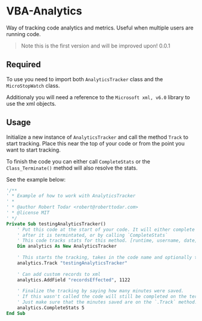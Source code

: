 # VBA-Analytics
Way of tracking code analytics and metrics. Useful when multiple users are running code.

> Note this is the first version and will be improved upon! 0.0.1 

## Required
To use you need to import both `AnalyticsTracker` class and the `MicroStopWatch` class.

Additionaly you will need a reference to the `Microsoft xml, v6.0` library to use the xml objects.

## Usage

Initialize a new instance of `AnalyticsTracker` and call the method `Track` to start tracking. Place this near the top of your code or from the point you want to start tracking.

To finish the code you can either call `CompleteStats` or the `Class_Terminate()` method will also resolve the stats.

See the example below:

```vb
'/**
' * Example of how to work with AnalyticsTracker
' *
' * @author Robert Todar <robert@roberttodar.com>
' * @license MIT
' */
Private Sub testingAnalyticsTracker()
    ' Put this code at the start of your code. It will either complete
    ' after it is termintated, or by calling `CompleteStats`
    ' This code tracks stats for this method. [runtime, username, date]
    Dim analytics As New AnalyticsTracker
    
    ' This starts the tracking, takes in the code name and optionally the mins saved.
    analytics.Track "testingAnalyticsTracker"
    
    ' Can add custom records to xml
    analytics.AddField "recordsEffected", 1122
    
    ' Finalize the tracking by saying how many minutes were saved.
    ' If this wasn't called the code will still be completed on the terminate event.
    ' Just make sure that the minutes saved are on the `.Track` method.
    analytics.CompleteStats 5
End Sub
```
